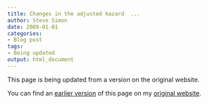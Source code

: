 ```yaml
---
title: Changes in the adjusted hazard  ...
author: Steve Simon
date: 2009-01-01
categories:
- Blog post
tags:
- Being updated
output: html_document
---
```


This page is being updated from a version on the original website.

<!---More--->

You can find an [earlier version](http://www.pmean.com/09/AdjustedHazardRatio.html) of this page on my [original website](http://www.pmean.com/original_site.html).
